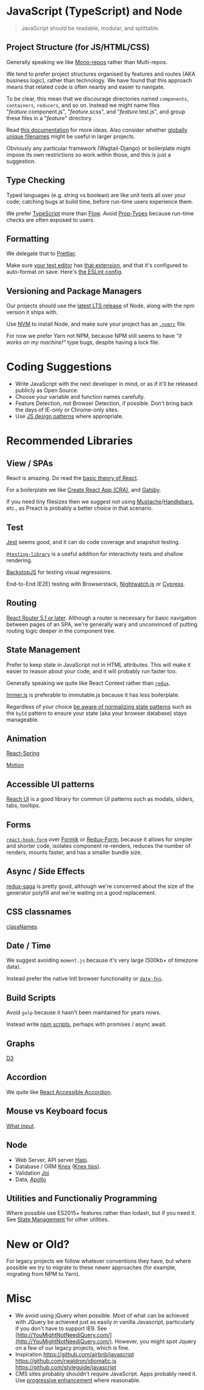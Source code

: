 # JavaScript (TypeScript) and Node

> JavaScript should be readable, modular, and splittable.

## Project Structure (for JS/HTML/CSS)

Generally speaking we like [Mono-repos](https://danluu.com/monorepo/) rather than Multi-repos.

We tend to prefer project structures organised by features and routes (AKA business logic), rather than technology. We have found that this approach means that related code is often nearby and easier to navigate.

To be clear, this mean that we discourage directories named `components`, `containers`, `reducers`, and so on. Instead we might name files "_feature_.component.js", "_feature_.scss", and "_feature_.test.js", and group these files in a "_feature_" directory.

Read [this documentation](https://github.com/reactjs/reactjs.org/blob/master/content/docs/faq-structure.md) for more ideas. Also consider whether [globally unique filenames](https://www.reddit.com/r/reactjs/comments/6al7h2/facebook_has_30000_react_components_how_do_you/dhgruqh/) might be useful in larger projects.

Obviously any particular framework (Wagtail-Django) or boilerplate might impose its own restrictions so work within those, and this is just a suggestion.

## Type Checking

Typed languages (e.g. string vs boolean) are like unit tests all over your code; catching bugs at build time, before run-time users experience them.

We prefer [TypeScript](https://www.typescriptlang.org/) more than [Flow](https://flow.org/). Avoid [Prop-Types](https://www.npmjs.com/package/prop-types) because run-time checks are often exposed to users.

## Formatting

We delegate that to [Prettier](https://prettier.io/).

Make sure [your text editor](https://code.visualstudio.com/&sa=D&ust=1520457897533000&usg=AFQjCNF3QTfRTIBG7ZBDeYbNMcYimiKSbw) has [that extension](https://marketplace.visualstudio.com/items?itemName=esbenp.prettier-vscode), and that it's configured to auto-format on save. Here's [the ESLint config](https://github.com/springload/eslint-plugin-springload).

## Versioning and Package Managers

Our projects should use the [latest LTS release](https://github.com/nodejs/LTS) of Node, along with the npm version it ships with.

Use [NVM](https://github.com/creationix/nvm) to install Node, and make sure your project has an [`.nvmrc`](../.nvmrc) file.

For now we prefer Yarn not NPM, because NPM still seems to have _"it works on my machine!"_ type bugs, despite having a lock file.

# Coding Suggestions

- Write JavaScript with the next developer in mind, or as if it'll be released publicly as Open Source.
- Choose your variable and function names carefully.
- Feature Detection, not Browser Detection, if possible. Don't bring back the days of IE-only or Chrome-only sites.
- Use [JS design patterns](https://addyosmani.com/resources/essentialjsdesignpatterns/book/) where appropriate.

# Recommended Libraries

## View / SPAs

React is amazing. Do read the [basic theory of React](https://github.com/reactjs/react-basic).

For a boilerplate we like [Create React App (CRA)](https://github.com/facebook/create-react-app), and [Gatsby](https://www.gatsbyjs.org/).

If you need tiny filesizes then we suggest not using [Mustache](https://mustache.github.io/)/[Handlebars](http://handlebarsjs.com/), etc., as Preact is probably a better choice in that scenario.

## Test

[Jest](https://facebook.github.io/jest/) seems good, and it can do code coverage and snapshot testing.

[`@testing-library`](https://testing-library.com/docs/react-testing-library/intro) is a useful addition for interactivity tests and shallow rendering.

[BackstopJS](https://github.com/garris/BackstopJS) for testing visual regressions.

End-to-End (E2E) testing with Browserstack, [Nightwatch.js](http://nightwatchjs.org/) or [Cypress](https://www.cypress.io/).

## Routing

[React Router 5.1 or later](https://reacttraining.com/blog/react-router-v5-1/). Although a router is necessary for basic navigation between pages of an SPA, we're generally wary and unconvinced of putting routing logic deeper in the component tree.

## State Management

Prefer to keep state in JavaScript not in HTML attributes. This will make it easier to reason about your code, and it will probably run faster too.

Generally speaking we quite like React Context rather than [`redux`](https://redux.js.org/).

[Immer.js](https://www.npmjs.com/package/immer) is preferable to immutable.js because it has less boilerplate.

Regardless of your choice [be aware of normalizing state patterns](https://redux.js.org/recipes/structuring-reducers/normalizing-state-shape) such as the `byId` pattern to ensure your state (aka your browser database) stays manageable.

## Animation

[React-Spring](https://www.react-spring.io/)

[Motion](https://www.framer.com/motion/)

## Accessible UI patterns

[Reach UI](https://reacttraining.com/reach-ui/) is a good library for common UI patterns such as modals, sliders, tabs, tooltips.

## Forms

[`react-hook-form`](https://react-hook-form.com) over [Formik](https://github.com/jaredpalmer/formik) or [Redux-Form](https://redux-form.com/), because it allows for simpler and shorter code, isolates component re-renders, reduces the number of renders, mounts faster, and has a smaller bundle size.

## Async / Side Effects

[redux-saga](https://redux-saga.js.org/) is pretty good, although we're concerned about the size of the generator polyfill and we're waiting on a good replacement.

## CSS classnames

[classNames](https://github.com/JedWatson/classnames).

## Date / Time

We suggest avoiding `moment.js` because it's very large (500kb+ of timezone data).

Instead prefer the native Intl browser functionality or [`date-fns`](https://date-fns.org/).

## Build Scripts

Avoid `gulp` because it hasn't been maintained for years nows.

Instead write [npm scripts](https://docs.npmjs.com/misc/scripts), perhaps with promises / async await.

## Graphs

[D3](https://d3js.org/)

## Accordion

We quite like [React Accessible Accordion](https://github.com/springload/react-accessible-accordion).

## Mouse vs Keyboard focus

[What Input](https://www.npmjs.com/package/what-input).

## Node

* Web Server, API server [Hapi](https://www.npmjs.com/package/hapi).
* Database / ORM [Knex](http://knexjs.org/) ([Knex tips](https://devhints.io/knex)).
* Validation [Joi](https://github.com/hapijs/joi)
* Data, [Apollo](https://www.apollographql.com/)

## Utilities and Functionaliy Programming

Where possible use ES2015+ features rather than lodash, but if you need it.
See [State Management](https://github.com/springload/frontend-starter-kit/blob/master/docs/javascript.md#state-management) for other utilities.

# New or Old?

For legacy projects we follow whatever conventions they have, but where possible we try to migrate to these newer approaches (for example, migrating from NPM to Yarn).

# Misc

- We avoid using jQuery when possible. Most of what can be achieved with JQuery be achieved just as easily in vanilla Javascript, particularly if you don't have to support IE9. See [http://YouMightNotNeedjQuery.com/](http://YouMightNotNeedjQuery.com/). However, you might spot Jquery on a few of our legacy projects, which is fine.
- Inspiration https://github.com/airbnb/javascript  https://github.com/rwaldron/idiomatic.js https://github.com/styleguide/javascript
- CMS sites probably shouldn't require JavaScript. Apps probably need it. Use [progressive enhancement](https://en.wikipedia.org/wiki/Progressive_enhancement) where reasonable.
